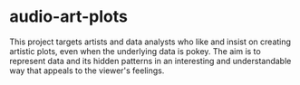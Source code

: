 # audio-art-plots

This project targets artists and data analysts who like and insist on creating artistic plots, even when the underlying data is pokey. 
The aim is to represent data and its hidden patterns in an interesting and understandable way that appeals to the viewer's feelings.
